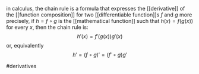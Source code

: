 in calculus, the chain rule is a formula that expresses the [[derivative]] of the [[function composition]] for two [[differentiable function]]s $f$ and $g$
more precisely, if $h=f\circ g$ is the [[mathematical function]] such that $h(x)=f(g(x))$ for every $x$, then the chain rule is:
$$h'(x)=f'(g(x))g'(x)$$
or, equivalently
$$h'=(f\circ g)' = (f'\circ g)g'$$

#derivatives 